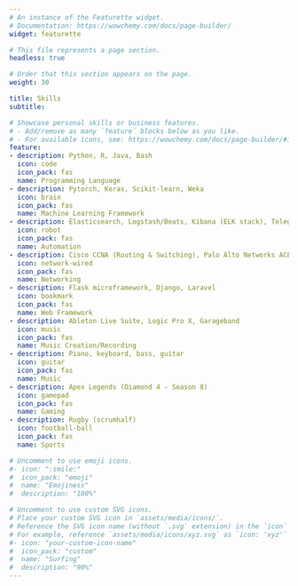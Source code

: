 ```yaml
---
# An instance of the Featurette widget.
# Documentation: https://wowchemy.com/docs/page-builder/
widget: featurette

# This file represents a page section.
headless: true

# Order that this section appears on the page.
weight: 30

title: Skills
subtitle:

# Showcase personal skills or business features.
# - Add/remove as many `feature` blocks below as you like.
# - For available icons, see: https://wowchemy.com/docs/page-builder/#icons
feature:
- description: Python, R, Java, Bash
  icon: code
  icon_pack: fas
  name: Programming Language
- description: Pytorch, Keras, Scikit-learn, Weka
  icon: brain
  icon_pack: fas
  name: Machine Learning Framework
- description: Elasticsearch, Logstash/Beats, Kibana (ELK stack), Telegram Bot
  icon: robot
  icon_pack: fas
  name: Automation
- description: Cisco CCNA (Routing & Switching), Palo Alto Networks ACE
  icon: network-wired
  icon_pack: fas
  name: Networking
- description: Flask microframework, Django, Laravel
  icon: bookmark
  icon_pack: fas
  name: Web Framework
- description: Ableton Live Suite, Logic Pro X, Garageband
  icon: music
  icon_pack: fas
  name: Music Creation/Recording
- description: Piano, keyboard, bass, guitar
  icon: guitar
  icon_pack: fas
  name: Music
- description: Apex Legends (Diamond 4 - Season 8)
  icon: gamepad
  icon_pack: fas
  name: Gaming
- description: Rugby (scrumhalf)
  icon: football-ball
  icon_pack: fas
  name: Sports

# Uncomment to use emoji icons.
#- icon: ":smile:"
#  icon_pack: "emoji"
#  name: "Emojiness"
#  description: "100%"  

# Uncomment to use custom SVG icons.
# Place your custom SVG icon in `assets/media/icons/`.
# Reference the SVG icon name (without `.svg` extension) in the `icon` field.
# For example, reference `assets/media/icons/xyz.svg` as `icon: 'xyz'`
#- icon: "your-custom-icon-name"
#  icon_pack: "custom"
#  name: "Surfing"
#  description: "90%"
---
```

